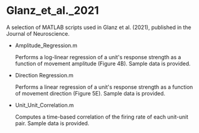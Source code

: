 # Glanz_et_al._2021
A selection of MATLAB scripts used in Glanz et al. (2021), published in the Journal of Neuroscience.

* Amplitude_Regression.m

     Performs a log-linear regression of a unit's response strength as a function of movement amplitude (Figure 4B). Sample data is provided.
 
 * Direction Regression.m
 
     Performs a linear regression of a unit's response strength as a function of movement direction (Figure 5E). Sample data is provided.
     
 * Unit_Unit_Correlation.m
 
     Computes a time-based correlation of the firing rate of each unit-unit pair. Sample data is provided.
